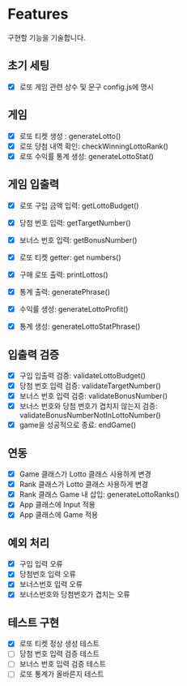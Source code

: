 # Features

구현할 기능을 기술합니다.

## 초기 세팅

- [x] 로또 게임 관련 상수 및 문구 config.js에 명시

## 게임

- [x] 로또 티켓 생성 : generateLotto()
- [x] 로또 당첨 내역 확인: checkWinningLottoRank()
- [x] 로또 수익률 통계 생성: generateLottoStat()

## 게임 입출력

- [x] 로또 구입 금액 입력: getLottoBudget()
- [x] 당첨 번호 입력: getTargetNumber()
- [x] 보너스 번호 입력: getBonusNumber()
- [x] 로또 티켓 getter: get numbers()

- [x] 구매 로또 출력: printLottos()
- [x] 통계 출력: generatePhrase()
- [x] 수익률 생성: generateLottoProfit()
- [x] 통계 생성: generateLottoStatPhrase()

## 입출력 검증

- [x] 구입 입출력 검증: validateLottoBudget()
- [x] 당첨 번호 입력 검증: validateTargetNumber()
- [x] 보너스 번호 입력 검증: validateBonusNumber()
- [x] 보너스 번호와 당첨 번호가 겹치지 않는지 검증: validateBonusNumberNotInLottoNumber()
- [x] game을 성공적으로 종료: endGame()

## 연동

- [x] Game 클래스가 Lotto 클래스 사용하게 변경
- [x] Rank 클래스가 Lotto 클래스 사용하게 변경
- [x] Rank 클래스 Game 내 삽입: generateLottoRanks()
- [x] App 클래스에 Input 적용
- [x] App 클래스에 Game 적용

## 예외 처리

- [x] 구입 입력 오류
- [x] 당첨번호 입력 오류
- [x] 보너스번호 입력 오류
- [x] 보너스번호와 당첨번호가 겹치는 오류

## 테스트 구현

- [x] 로또 티켓 정상 생성 테스트
- [ ] 당첨 번호 입력 검증 테스트
- [ ] 보너스 번호 입력 검증 테스트
- [ ] 로또 통계가 올바른지 테스트
